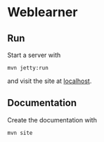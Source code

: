  Weblearner
============

Run
---

Start a server with

    mvn jetty:run

and visit the site at [localhost](http://localhost:8080/).


Documentation
-------------

Create the documentation with

    mvn site
